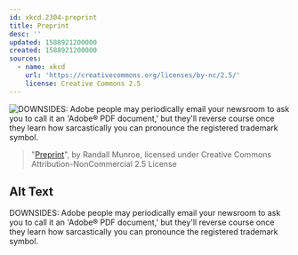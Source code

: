 ```yaml
---
id: xkcd.2304-preprint
title: Preprint
desc: ''
updated: 1588921200000
created: 1588921200000
sources:
  - name: xkcd
    url: 'https://creativecommons.org/licenses/by-nc/2.5/'
    license: Creative Commons 2.5
---
```

![DOWNSIDES: Adobe people may periodically email your newsroom to ask you to call it an 'Adobe® PDF document,' but they'll reverse course once they learn how sarcastically you can pronounce the registered trademark symbol.](https://imgs.xkcd.com/comics/preprint.png)
> "[Preprint](https://xkcd.com/2304/)", by Randall Munroe, licensed under Creative Commons Attribution-NonCommercial 2.5 License

## Alt Text
DOWNSIDES: Adobe people may periodically email your newsroom to ask you to call it an 'Adobe® PDF document,' but they'll reverse course once they learn how sarcastically you can pronounce the registered trademark symbol.
